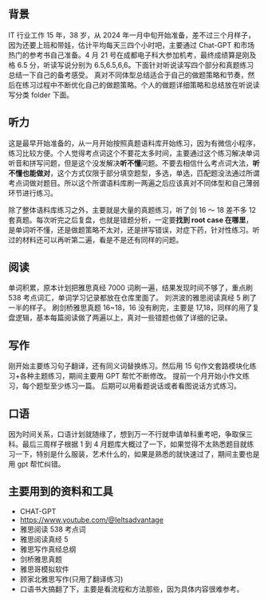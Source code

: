 ## 背景

IT 行业工作 15 年，38 岁，从 2024 年一月中旬开始准备，差不过三个月样子，因为还要上班和带娃，估计平均每天三四个小时吧，主要通过 Chat-GPT 和市场热门的参考书自己准备。4 月 21 号在成都电子科大参加机考，最终成绩算是刚及格 6.5 分，听读写说分别为 6.5,6.5,6,6。下面针对听说读写四个部分和真题练习总结一下自己的备考感受。
真对不同体型总结适合于自己的做题策略和节奏，然后在练习过程中不断优化自己的做题策略。个人的做题详细策略和总结放在听说读写分类 folder 下面。

## 听力

这是最早开始准备的，从一月开始按照真题语料库开始练习，因为有微信小程序，练习比较方便。个人觉得考点词这个不要花太多时间，主要通过这个练习解决单词听音和拼写问题，但是这个没发解决**听不懂**问题。不要去相信什么考点词大法，**听不懂也能做对**，这个方式仅限于部分填空题型，多选，单选，匹配题没法通过所谓考点词做对题目。所以这个所谓语料库刷一两遍之后应该真对不同体型和自己薄弱环节进行练习。

除了整体语料库练习之外，主要就是大量的真题练习，听了剑 16 ～ 18 差不多 12 套真题。每次听完之后复盘，也就是错题分析，一定要**找到 root case 在哪里**，是单词听不懂，还是做题策略不太对，还是拼写错误，对症下药，针对性练习。听过的材料还可以再听第二遍，看是不是还有同样的问题。

## 阅读

单词积累，原本计划把雅思真经 7000 词刷一遍，结果发现时间不够了，重点刷 538 考点词汇，单词学习记录都放在仓库里面了。
刘洪波的雅思阅读真经 5 刷了一半的样子。
刷剑桥雅思真题 16~18，16 没有刷完，主要是 17,18，同样的用了复盘逻辑，基本每篇阅读做了两遍以上，真对一些错题也做了详细的记录。

## 写作

刚开始主要练习句子翻译，还有同义词替换练习。然后用 15 句作文套路模块化练习+各种主题练习，期间主要用 GPT 帮忙不断修改。
提前一个月开始小作文练习，每个题型至少练习一篇。
后期可以用看题说话或者看图说话方式练习。

## 口语

因为时间关系，口语计划就随缘了，想到万一不行就申请单科重考吧，争取保三科。最后三周样子根据 1 到 4 月题库大概过了一下，如果觉得不太熟悉题目就练习一下，特别是什么服装，艺术什么的，如果是熟悉的就快速过了，期间主要也是用 gpt 帮忙纠错。

## 主要用到的资料和工具

- CHAT-GPT
- https://www.youtube.com/@Ieltsadvantage
- 雅思阅读 538 考点词
- 雅思阅读真经 5
- 雅思写作真经总纲
- 剑桥雅思真题
- 雅思哥模拟软件
- 顾家北雅思写作(只用了翻译练习)
- 口语书大搞翻了下，主要是看流程和方法那些，因为具体内容很难参考。
